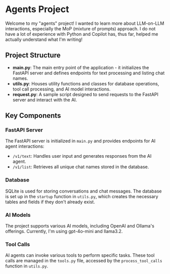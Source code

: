 # Agents Project

Welcome to my "agents" project! I wanted to learn more about LLM-on-LLM interactions, especially the MoP (mixture of prompts) approach. I do not have a lot of experience with Python and Copilot has, thus far, helped me actually understand what I'm writing!

## Project Structure

- **main.py**: The main entry point of the application - it initializes the FastAPI server and defines endpoints for text processing and listing chat names.
- **utils.py**: Houses utility functions and classes for database operations, tool call processing, and AI model interactions.
- **request.py**: A sample script designed to send requests to the FastAPI server and interact with the AI.

## Key Components

### FastAPI Server

The FastAPI server is initialized in `main.py` and provides endpoints for AI agent interactions:
- `/v1/text`: Handles user input and generates responses from the AI agent.
- `/v1/list`: Retrieves all unique chat names stored in the database.

### Database

SQLite is used for storing conversations and chat messages. The database is set up in the `startup` function in `utils.py`, which creates the necessary tables and fields if they don't already exist.

### AI Models

The project supports various AI models, including OpenAI and Ollama's offerings. Currently, I'm using gpt-4o-mini and llama3.2.

### Tool Calls

AI agents can invoke various tools to perform specific tasks. These tool calls are managed in the `tools.py` file, accessed by the `process_tool_calls` function in `utils.py`.